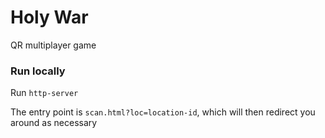 # Holy War
QR multiplayer game

### Run locally
Run `http-server`

The entry point is `scan.html?loc=location-id`, which will then redirect you around as necessary
